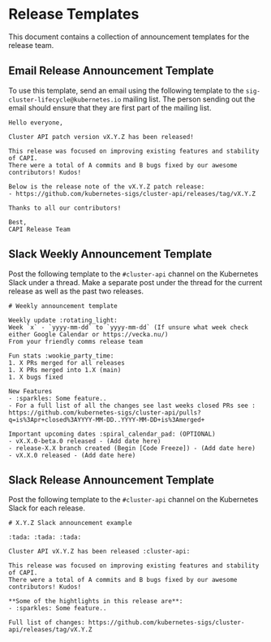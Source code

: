 # Release Templates

This document contains a collection of announcement templates for the release team.

## Email Release Announcement Template

To use this template, send an email using the following template to the `sig-cluster-lifecycle@kubernetes.io` mailing list. The person sending out the email should ensure that they are first part of the mailing list.

```
Hello everyone,

Cluster API patch version vX.Y.Z has been released!

This release was focused on improving existing features and stability of CAPI. 
There were a total of A commits and B bugs fixed by our awesome contributors! Kudos!

Below is the release note of the vX.Y.Z patch release:
- https://github.com/kubernetes-sigs/cluster-api/releases/tag/vX.Y.Z

Thanks to all our contributors!

Best, 
CAPI Release Team
```

## Slack Weekly Announcement Template

Post the following template to the `#cluster-api` channel on the Kubernetes Slack under a thread. Make a separate post under the thread for the current release as well as the past two releases.

```
# Weekly announcement template

Weekly update :rotating_light:
Week `x` - `yyyy-mm-dd` to `yyyy-mm-dd` (If unsure what week check either Google Calendar or https://vecka.nu/)
From your friendly comms release team

Fun stats :wookie_party_time:
1. X PRs merged for all releases
1. X PRs merged into 1.X (main)
1. X bugs fixed

New Features
- :sparkles: Some feature..
- For a full list of all the changes see last weeks closed PRs see : https://github.com/kubernetes-sigs/cluster-api/pulls?q=is%3Apr+closed%3AYYYY-MM-DD..YYYY-MM-DD+is%3Amerged+

Important upcoming dates :spiral_calendar_pad: (OPTIONAL)
- vX.X.0-beta.0 released - (Add date here)
- release-X.X branch created (Begin [Code Freeze]) - (Add date here)
- vX.X.0 released - (Add date here)
```

## Slack Release Announcement Template

Post the following template to the `#cluster-api` channel on the Kubernetes Slack for each release.

```
# X.Y.Z Slack announcement example

:tada: :tada: :tada: 

Cluster API vX.Y.Z has been released :cluster-api:

This release was focused on improving existing features and stability of CAPI. 
There were a total of A commits and B bugs fixed by our awesome contributors! Kudos!

**Some of the hightlights in this release are**:
- :sparkles: Some feature..

Full list of changes: https://github.com/kubernetes-sigs/cluster-api/releases/tag/vX.Y.Z
